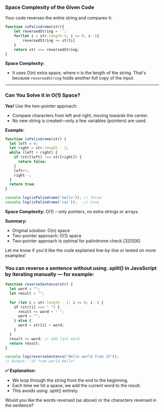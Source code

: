 ### Space Complexity of the Given Code

Your code reverses the entire string and compares it:
```javascript
function isPalindrome(str){
    let reversedString = '';
    for(let i = str.length-1; i >= 0; i--){
        reversedString += str[i]
    }
    return str === reversedString;
}
```
**Space Complexity:**
- It uses O(n) extra space, where n is the length of the string. That's because `reversedString` holds another full copy of the input.

***

### Can You Solve it in O(1) Space?
**Yes!** Use the two-pointer approach:
- Compare characters from left and right, moving towards the center.
- No new string is created—only a few variables (pointers) are used.

**Example:**
```javascript
function isPalindrome(str) {
  let left = 0;
  let right = str.length - 1;
  while (left < right) {
    if (str[left] !== str[right]) {
      return false;
    }
    left++;
    right--;
  }
  return true;
}

console.log(isPalindrome('hello')); // false
console.log(isPalindrome('cac'));   // true
```
**Space Complexity:** O(1) – only pointers, no extra strings or arrays.

**Summary:**
- Original solution: O(n) space
- Two-pointer approach: O(1) space
- Two-pointer approach is optimal for palindrome check.[3][5][6]

Let me know if you'd like the code explained line-by-line or tested on more examples!







### You can reverse a sentence without using .split() in JavaScript by iterating manually — for example:

```javascript
function reverseSentence(str) {
  let word = "";
  let result = "";
  
  for (let i = str.length - 1; i >= 0; i--) {
    if (str[i] === " ") {
      result += word + " ";
      word = "";
    } else {
      word = str[i] + word;
    }
  }
  result += word; // add last word
  return result;
}

console.log(reverseSentence("Hello world from JS")); 
// Output: "JS from world Hello"
```

**✅ Explanation:**
- We loop through the string from the end to the beginning.
- Each time we hit a space, we add the current word to the result.
- This avoids using .split() entirely.


Would you like the words reversed (as above) or the characters reversed in the sentence?
